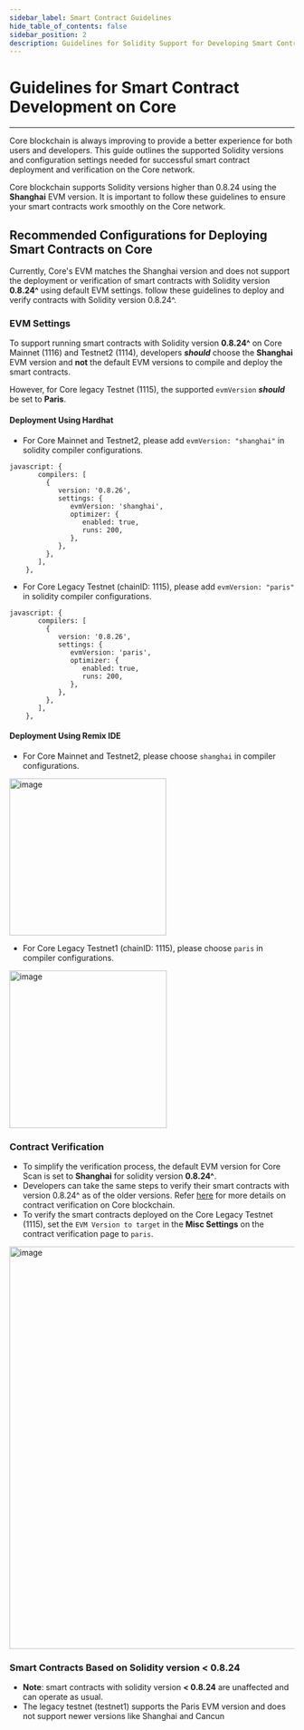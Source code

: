 ```yaml
---
sidebar_label: Smart Contract Guidelines
hide_table_of_contents: false
sidebar_position: 2
description: Guidelines for Solidity Support for Developing Smart Contracts on Core
---
```


# Guidelines for Smart Contract Development on Core

---

Core blockchain is always improving to provide a better experience for both users and developers. This guide outlines the supported Solidity versions and configuration settings needed for successful smart contract deployment and verification on the Core network.

Core blockchain supports Solidity versions higher than 0.8.24 using the **Shanghai** EVM version. It is important to follow these guidelines to ensure your smart contracts work smoothly on the Core network.

## Recommended Configurations for Deploying Smart Contracts on Core

Currently, Core's EVM matches the Shanghai version and does not support the deployment or verification of smart contracts with Solidity version **0.8.24^** using default EVM settings. follow these guidelines to deploy and verify contracts with Solidity version 0.8.24^.

### EVM Settings

To support running smart contracts with Solidity version **0.8.24^** on Core Mainnet (1116) and Testnet2 (1114), developers **_should_** choose the **Shanghai** EVM version and **not** the default EVM versions to compile and deploy the smart contracts.

However, for Core legacy Testnet (1115), the supported `evmVersion` _**should**_ be set to **Paris**.

#### Deployment Using Hardhat

- For Core Mainnet and Testnet2, please add `evmVersion: "shanghai"` in solidity compiler configurations.


```
javascript: {
       compilers: [
         {
            version: '0.8.26',
            settings: {
               evmVersion: 'shanghai',
               optimizer: {
                  enabled: true,
                  runs: 200,
               },
            },
         },
       ],
    },
```

- For Core Legacy Testnet (chainID: 1115), please add `evmVersion: "paris"` in solidity compiler configurations.
```
javascript: {
       compilers: [
         {
            version: '0.8.26',
            settings: {
               evmVersion: 'paris',
               optimizer: {
                  enabled: true,
                  runs: 200,
               },
            },
         },
       ],
    },
```

#### Deployment Using Remix IDE


* For Core Mainnet and Testnet2, please choose `shanghai` in compiler configurations.

<img width="277" alt="image" src="https://github.com/user-attachments/assets/a528a516-8dfe-44bf-a0fc-34814f284cca" />


* For Core Legacy Testnet1 (chainID: 1115), please choose `paris` in compiler configurations.


<img width="278" alt="image" src="https://github.com/user-attachments/assets/6042382c-2daa-471d-9723-c7a6ce0b3253" />
 
### Contract Verification

* To simplify the verification process, the default EVM version for Core Scan is set to **Shanghai** for solidity version **0.8.24^**.
* Developers can take the same steps to verify their smart contracts with version 0.8.24^ as of the older versions. Refer [here](./contract-verify.md) for more details on contract verification on Core blockchain.
* To verify the smart contracts deployed on the Core Legacy Testnet (1115), set the `EVM Version to target` in the **Misc Settings** on the contract verification page to `paris`.

<img width="710" alt="image" src="https://github.com/user-attachments/assets/8f2b61f2-72c2-4607-8f64-9e1d1c19960b" />


### Smart Contracts Based on Solidity version < 0.8.24

- **Note**: smart contracts with solidity version **\< 0.8.24** are unaffected and can operate as usual.
- The legacy testnet (testnet1) supports the Paris EVM version and does not support newer versions like Shanghai and Cancun
